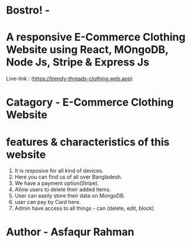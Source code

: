 # Bostro! -
# A responsive E-Commerce Clothing Website using React, MOngoDB, Node Js, Stripe & Express Js

Live-link : (https://trendy-threads-clothing.web.app)

# Catagory - E-Commerce Clothing Website

# features & characteristics of this website

1. It is resposive for all kind of devices.
2. Here you can find us of all over Bangladesh.
3. We have a payment option(Stripe).
4. Allow users to delete their added items.
5. User can easily store their data on MongoDB.
6. user can pay by Card here.
7. Admin have access to all things - can (delete, edit, block) 
# Author - Asfaqur Rahman
